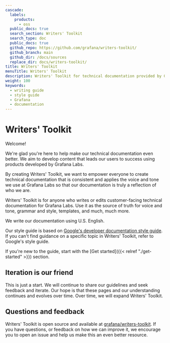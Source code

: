 ```yaml
---
cascade:
  labels:
    products:
      - oss
  public_docs: true
  search_section: Writers' Toolkit
  search_type: doc
  public_docs: true
  github_repo: https://github.com/grafana/writers-toolkit/
  github_branch: main
  github_dir: /docs/sources
  replace_dir: docs/writers-toolkit/
title: Writers' Toolkit
menuTitle: Writers' Toolkit
description: Writers' Toolkit for technical documentation provided by Grafana Labs
weight: 100
keywords:
  - writing guide
  - style guide
  - Grafana
  - documentation
---
```


# Writers' Toolkit

<!-- vale Google.Exclamation = NO -->

Welcome!

<!-- vale Google.Exclamation = YES -->

We're glad you're here to help make our technical documentation even better.
We aim to develop content that leads our users to success using products developed by Grafana Labs.

By creating Writers' Toolkit, we want to empower everyone to create technical documentation that is consistent and applies the voice and tone we use at Grafana Labs so that our documentation is truly a reflection of who we are.

Writers' Toolkit is for anyone who writes or edits customer-facing technical documentation for Grafana Labs.
Use it as the source of truth for voice and tone, grammar and style, templates, and much, much more.

We write our documentation using U.S. English.

Our style guide is based on [Google's developer documentation style guide](https://developers.google.com/style).
If you can't find guidance on a specific topic in Writers' Toolkit, refer to Google's style guide.

If you're new to the guide, start with the [Get started]({{< relref "./get-started" >}}) section.

## Iteration is our friend

This is just a start.
We will continue to share our guidelines and seek feedback and iterate.
Our hope is that these pages and our understanding continues and evolves over time.
Over time, we will expand Writers' Toolkit.

## Questions and feedback

Writers' Toolkit is open source and available at [grafana/writers-toolkit](https://github.com/grafana/writers-toolkit).
If you have questions, or feedback on how we can improve it, we encourage you to open an issue and help us make this an even better resource.
